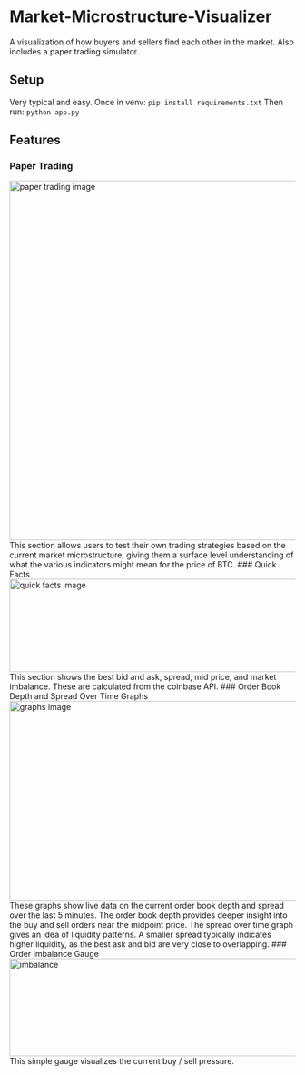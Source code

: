 # Market-Microstructure-Visualizer
A visualization of how buyers and sellers find each other in the market. Also includes a paper trading simulator.
## Setup
Very typical and easy. Once in venv:
```pip install requirements.txt```
Then run:
```python app.py```
## Features
### Paper Trading
<img width="1840" height="634" alt="paper trading image" src="https://github.com/user-attachments/assets/bae69ff6-b58c-4783-937d-51cdf1229995" />
This section allows users to test their own trading strategies based on the current market microstructure, giving them a surface level understanding
of what the various indicators might mean for the price of BTC.
### Quick Facts
<img width="1849" height="164" alt="quick facts image" src="https://github.com/user-attachments/assets/c96e40c9-ebf1-476f-a215-9cd1b6fc7b21" />
This section shows the best bid and ask, spread, mid price, and market imbalance. These are calculated from the coinbase API. 
### Order Book Depth and Spread Over Time Graphs
<img width="1849" height="352" alt="graphs image" src="https://github.com/user-attachments/assets/6a43c577-8e35-41d0-9fde-eded0089f8b7" />
These graphs show live data on the current order book depth and spread over the last 5 minutes. The order book depth provides deeper insight into the buy and sell orders near the 
midpoint price. The spread over time graph gives an idea of liquidity patterns. A smaller spread typically indicates higher liquidity, as the best ask and bid are very close to overlapping.
### Order Imbalance Gauge
<img width="1850" height="172" alt="imbalance" src="https://github.com/user-attachments/assets/092c1aec-ddf4-47c9-85d5-179f162b6624" />
This simple gauge visualizes the current buy / sell pressure.

